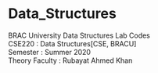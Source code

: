 # Data_Structures
BRAC University Data Structures Lab Codes<br/>
CSE220 : Data Structures[CSE, BRACU] <br/>
Semester : Summer 2020 <br/>
Theory Faculty : Rubayat Ahmed Khan
